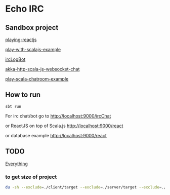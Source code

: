 
# Echo IRC

## Sandbox project
[playing-reactjs](https://github.com/knoldus/playing-reactjs)

[play-with-scalajs-example](https://github.com/vmunier/play-with-scalajs-example/)

[ircLogBot](https://github.com/Jiri-Kremser/ircLogBot)

[akka-http-scala-js-websocket-chat](https://github.com/jrudolph/akka-http-scala-js-websocket-chat)

[play-scala-chatroom-example](https://github.com/playframework/play-scala-chatroom-example)

## How to run

```
sbt run
```

For irc chat/bot go to [http://localhost:9000/ircChat](http://localhost:9000/ircChat)

or ReactJS on top of Scala.js [http://localhost:9000/react](http://localhost:9000/react)

or database example [http://localhost:9000/react](http://localhost:9000)

## TODO
[Everything](https://en.wikipedia.org/wiki/Everything)

### to get size of project
```bash
du -sh --exclude=./client/target --exclude=./server/target --exclude=./target --exclude=./shared/.js --exclude=./shared/.jvm --exclude=./project/target --exclude=./project/project --exclude=./.idea --exclude=./server/public/images --exclude=./server/public/javascripts/flot ./
```

